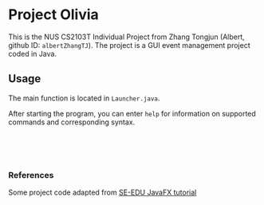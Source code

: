 # Project Olivia

This is the NUS CS2103T Individual Project from Zhang Tongjun (Albert, github ID: `albertZhangTJ`). The project is a GUI event management project coded in Java.


## Usage

The main function is located in `Launcher.java`. 

After starting the program, you can enter `help` for information on supported commands and corresponding syntax. 
  
<br/><br/><br/>
### References
Some project code adapted from [SE-EDU JavaFX tutorial](https://se-education.org/guides/tutorials/javaFx.html)